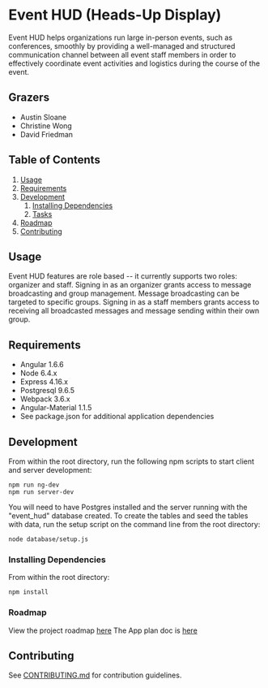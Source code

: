 # Event HUD (Heads-Up Display)

Event HUD helps organizations run large in-person events, such as conferences, smoothly by providing a well-managed and structured communication channel between all event staff members in order to effectively coordinate event activities and logistics during the course of the event.

## Grazers

- Austin Sloane
- Christine Wong
- David Friedman

## Table of Contents

1. [Usage](#Usage)
1. [Requirements](#requirements)
1. [Development](#development)
    1. [Installing Dependencies](#installing-dependencies)
    1. [Tasks](#tasks)
1. [Roadmap](#roadmap)
1. [Contributing](#contributing)

## Usage
Event HUD features are role based -- it currently supports two roles: organizer and staff. Signing in as an organizer grants access to message broadcasting and group management. Message broadcasting can be targeted to specific groups. Signing in as a staff members grants access to receiving all broadcasted messages and message sending within their own group.

## Requirements

- Angular 1.6.6
- Node 6.4.x
- Express 4.16.x
- Postgresql 9.6.5
- Webpack 3.6.x
- Angular-Material 1.1.5
- See package.json for additional application dependencies

## Development

From within the root directory, run the following npm scripts to start client and server development:

```
npm run ng-dev
npm run server-dev
```
You will need to have Postgres installed and the server running with the "event_hud" database created. To create the tables and seed the tables with data, run the setup script on the command line from the root directory:

```
node database/setup.js
```

### Installing Dependencies

From within the root directory:

```
npm install
```

### Roadmap

View the project roadmap [here](https://docs.google.com/document/d/1TBVDMC1pwE-sTXAPrfi6eNgeuo4SmaHQXcmDlneldVE/edit#)
The App plan doc is [here](https://docs.google.com/document/d/1TBVDMC1pwE-sTXAPrfi6eNgeuo4SmaHQXcmDlneldVE/edit#)

## Contributing

See [CONTRIBUTING.md](CONTRIBUTING.md) for contribution guidelines.
